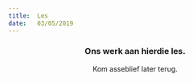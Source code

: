 ```yaml
---
title:  Les
date:   03/05/2019
---
```


### <center>Ons werk aan hierdie les.</center>
<center>Kom asseblief later terug.</center>